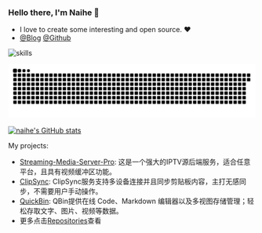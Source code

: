 

<!--

Here are some ideas to get you started:

- 🔭 I’m currently working on ...
- 🌱 I’m currently learning ...
- 👯 I’m looking to collaborate on ...
- 🤔 I’m looking for help with ...
- 💬 Ask me about ...
- 📫 How to reach me: ...
- 😄 Pronouns: ...
- ⚡ Fun fact: ...
-->

### Hello there, I'm Naihe 👋

- I love to create some interesting and open source. ❤️
- [@Blog](https://www.cnblogs.com/1314h/) [@Github](https://github.com/kfcx)

![skills](https://skillicons.dev/icons?i=python,java,html,git,linux,stackoverflow,vscode,bash,deno,docker,flask)

[![](https://raw.githubusercontent.com/Xhofe/Xhofe/main/out/github-contribution-grid-snake.svg)](https://github.com/kfcx)

[![naihe's GitHub stats](https://github-readme-stats.vercel.app/api?username=kfcx&show_icons=true&count_private=true)](https://github.com/anuraghazra/github-readme-stats)

My projects:

+ [Streaming-Media-Server-Pro](https://github.com/kfcx/Streaming-Media-Server-Pro): 这是一个强大的IPTV源后端服务，适合任意平台，且具有视频缓冲区功能。
+ [ClipSync](https://github.com/kfcx/ClipSync): ClipSync服务支持多设备连接并且同步剪贴板内容，主打无感同步，不需要用户手动操作。
+ [QuickBin](https://github.com/Quick-Bin/qbin): QBin提供在线 Code、Markdown 编辑器以及多视图存储管理；轻松存取文字、图片、视频等数据。
+ 更多点击[Repositories](https://github.com/kfcx?tab=repositories)查看

